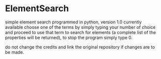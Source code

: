 # ElementSearch
simple element search programmed in python, version 1.0 currently available
choose one of the terms by simply typing your number of choice and proceed to use that term to search for elements
(a complete list of the properties will be returned),  to stop the program simply type 0.


do not change the credits and link the original repository if changes are to be made.
